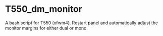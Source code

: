 # T550_dm_monitor

A bash script for T550 (xfwm4). 
Restart panel and automatically adjust the monitor margins for either dual or mono.
